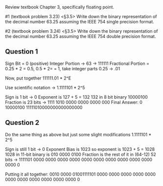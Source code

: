 Review textbook Chapter 3, specifically floating point.

#1 (textbook problem 3.23) <§3.5> Write down the binary representation of the decimal number 63.25 assuming the IEEE 754 single precision format.

#2 (textbook problem 3.24)  <§3.5> Write down the binary representation of the decimal number 63.25 assuming the IEEE 754 double precision format.


## Question 1

Sign Bit = 0 (positive)
Integer Portion -> 63 -> 111111
Fractional Portion = 0.25 * 2 = 0.5, 0.5 * 2= = 1, take integer parts
0.25 -> .01

Now, put together
111111.01 * 2^E

Use scientific notation -> 1.1111101 * 2^5


Sign is 1 bit -> 0
Exponent  is 127 + 5 = 132
132 in 8 bit binary
10000100
Fraction is 23 bits -> 1111 1010 0000 0000 0000 000
Final Answer: 0 10000100 11111010000000000000000 

## Question 2

Do the same thing as above but just some slight modifications 
1.1111101 * 2^5

Sign is still 1 bit -> 0 
Exponent Bias is 1023 so exponent is 1023 + 5 = 1028
1028 in 11-bit binary is 010 0000 0100
Fraction is the rest of it in (64-12) 52 bits -> 1111101 0000 0000 0000 0000 0000 0000 0000 0000 0000 0000 0000 0 

Putting it all together:
0010 0000 01001111101 0000 0000 0000 0000 0000 0000 0000 0000 0000 0000 0000 0 